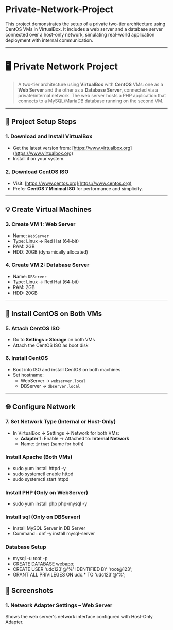 # Private-Network-Project

This project demonstrates the setup of a private two-tier architecture using CentOS VMs in VirtualBox. It includes a web server and a database server connected over a host-only network, simulating real-world application deployment with internal communication.

---

# 🖥️ Private Network Project

> A two-tier architecture using **VirtualBox** with **CentOS** VMs: one as a **Web Server** and the other as a **Database Server**, connected via a private/internal network. The web server hosts a PHP application that connects to a MySQL/MariaDB database running on the second VM.

---

## 🔧 Project Setup Steps

### 1. Download and Install VirtualBox
- Get the latest version from: [https://www.virtualbox.org](https://www.virtualbox.org)
- Install it on your system.

### 2. Download CentOS ISO
- Visit: [https://www.centos.org](https://www.centos.org)
- Prefer **CentOS 7 Minimal ISO** for performance and simplicity.

---

## 💡 Create Virtual Machines

### 3. Create VM 1: Web Server
- Name: `WebServer`
- Type: Linux → Red Hat (64-bit)
- RAM: 2GB  
- HDD: 20GB (dynamically allocated)

### 4. Create VM 2: Database Server
- Name: `DBServer`
- Type: Linux → Red Hat (64-bit)
- RAM: 2GB  
- HDD: 20GB

---

## 📀 Install CentOS on Both VMs

### 5. Attach CentOS ISO
- Go to **Settings > Storage** on both VMs
- Attach the CentOS ISO as boot disk

### 6. Install CentOS
- Boot into ISO and install CentOS on both machines
- Set hostname:
  - WebServer → `webserver.local`
  - DBServer → `dbserver.local`

---

## 🌐 Configure Network

### 7. Set Network Type (Internal or Host-Only)
- In VirtualBox → Settings → Network for both VMs:
  - **Adapter 1**: Enable → Attached to: **Internal Network**
  - Name: `intnet` (same for both)

### Install Apache (Both VMs)
- sudo yum install httpd -y
- sudo systemctl enable httpd
- sudo systemctl start httpd
### Install PHP (Only on WebServer)
- sudo yum install php php-mysql -y

### Install sql (Only on DBServer)
  - Install MySQL Server in DB Server
  - Command : dnf -y install mysql-server 

### Database Setup
- mysql -u root -p
- CREATE DATABASE webapp;
- CREATE USER 'udc123'@'%' IDENTIFIED BY 'root@123';
- GRANT ALL PRIVILEGES ON udc.* TO 'udc123'@'%';

  



## 📸 Screenshots

### 1. Network Adapter Settings – Web Server  
Shows the web server's network interface configured with Host-Only Adapter.  
